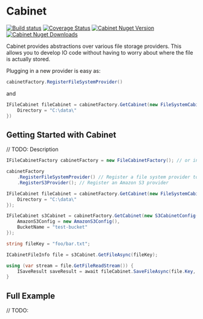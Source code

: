 # Cabinet 
[![Build status](https://ci.appveyor.com/api/projects/status/q7c183o0jte2roao/branch/master?svg=true)](https://ci.appveyor.com/project/visualeyes-builder/cabinet/branch/master)
[![Coverage Status](https://coveralls.io/repos/github/visualeyes/cabinet/badge.svg?branch=master)](https://coveralls.io/github/visualeyes/cabinet?branch=master)
[![Cabinet Nuget Version](https://img.shields.io/nuget/v/Cabinet.svg)](https://www.nuget.org/packages/Cabinet/)
[![Cabinet Nuget Downloads](https://img.shields.io/nuget/dt/Cabinet.svg)](https://www.nuget.org/packages/Cabinet/)

Cabinet provides abstractions over various file storage providers.
This allows you to develop IO code without having to worry about where the file is actually stored.

Plugging in a new provider is easy as:
``` csharp
cabinetFactory.RegisterFileSystemProvider()
``` 
and 
``` csharp
IFileCabinet fileCabinet = cabinetFactory.GetCabinet(new FileSystemCabinetConfig() {
    Directory = "C:\data\"
})
```

## Getting Started with Cabinet
// TODO: Description

``` csharp
IFileCabinetFactory cabinetFactory = new FileCabinetFactory(); // or inject IFileCabinetFactory with IOC

cabinetFactory
    .RegisterFileSystemProvider() // Register a file system provider to store files on disk
    .RegisterS3Provider(); // Register an Amazon S3 provider

IFileCabinet fileCabinet = cabinetFactory.GetCabinet(new FileSystemCabinetConfig() {
    Directory = "C:\data\"
});

IFileCabinet s3Cabinet = cabinetFactory.GetCabinet(new S3CabinetConfig() {
    AmazonS3Config = new AmazonS3Config(),
    BucketName = "test-bucket"
});

string fileKey = "foo/bar.txt";

ICabinetFileInfo file = s3Cabinet.GetFileAsync(fileKey);

using (var stream = file.GetFileReadStream()) {
    ISaveResult saveResult = await fileCabinet.SaveFileAsync(file.Key, stream, HandleExistingMethod.Overwrite);
}

```


## Full Example
// TODO: 